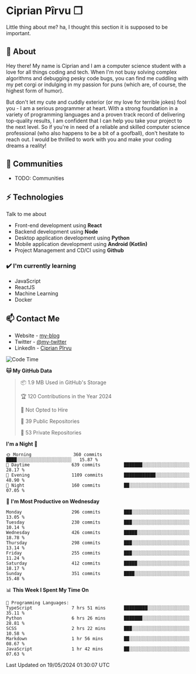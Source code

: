# Ciprian Pîrvu ❐

Little thing about me? ha, I thought this section it is supposed to be important.

## 🧐 About

Hey there! My name is Ciprian and I am a computer science student with a love for all things coding and tech. When I'm not busy solving complex algorithms and debugging pesky code bugs, you can find me cuddling with my pet corgi or indulging in my passion for puns (which are, of course, the highest form of humor).

But don't let my cute and cuddly exterior (or my love for terrible jokes) fool you - I am a serious programmer at heart. With a strong foundation in a variety of programming languages and a proven track record of delivering top-quality results, I am confident that I can help you take your project to the next level. So if you're in need of a reliable and skilled computer science professional (who also happens to be a bit of a goofball), don't hesitate to reach out. I would be thrilled to work with you and make your coding dreams a reality!

## 👯 Communities

-   TODO: Communities

## ⚡ Technologies

Talk to me about

-   Front-end development using **React**
-   Backend development using **Node**
-   Desktop application development using **Python**
-   Mobile application development using **Android (Kotlin)**
-   Project Management and CD/CI using **Github**

### ✔️ I'm currently learning

-   JavaScript
-   ReactJS
-   Machine Learning
-   Docker

## 📫 Contact Me

-   Website - [my-blog]()
-   Twitter - [@my-twitter]()
-   LinkedIn - [Ciprian Pîrvu](https://www.linkedin.com/in/p%C3%AErvu-ciprian-cristian-4415991b1/)

<!--START_SECTION:waka-->
![Code Time](http://img.shields.io/badge/Code%20Time-2%2C061%20hrs%2046%20mins-blue)

**🐱 My GitHub Data** 

> 📦 1.9 MB Used in GitHub's Storage 
 > 
> 🏆 120 Contributions in the Year 2024
 > 
> 🚫 Not Opted to Hire
 > 
> 📜 39 Public Repositories 
 > 
> 🔑 53 Private Repositories 
 > 
**I'm a Night 🦉** 

```text
🌞 Morning                360 commits         ████░░░░░░░░░░░░░░░░░░░░░   15.87 % 
🌆 Daytime                639 commits         ███████░░░░░░░░░░░░░░░░░░   28.17 % 
🌃 Evening                1109 commits        ████████████░░░░░░░░░░░░░   48.90 % 
🌙 Night                  160 commits         ██░░░░░░░░░░░░░░░░░░░░░░░   07.05 % 
```
📅 **I'm Most Productive on Wednesday** 

```text
Monday                   296 commits         ███░░░░░░░░░░░░░░░░░░░░░░   13.05 % 
Tuesday                  230 commits         ███░░░░░░░░░░░░░░░░░░░░░░   10.14 % 
Wednesday                426 commits         █████░░░░░░░░░░░░░░░░░░░░   18.78 % 
Thursday                 298 commits         ███░░░░░░░░░░░░░░░░░░░░░░   13.14 % 
Friday                   255 commits         ███░░░░░░░░░░░░░░░░░░░░░░   11.24 % 
Saturday                 412 commits         █████░░░░░░░░░░░░░░░░░░░░   18.17 % 
Sunday                   351 commits         ████░░░░░░░░░░░░░░░░░░░░░   15.48 % 
```


📊 **This Week I Spent My Time On** 

```text
💬 Programming Languages: 
TypeScript               7 hrs 51 mins       █████████░░░░░░░░░░░░░░░░   35.11 % 
Python                   6 hrs 26 mins       ███████░░░░░░░░░░░░░░░░░░   28.81 % 
SCSS                     2 hrs 22 mins       ███░░░░░░░░░░░░░░░░░░░░░░   10.58 % 
Markdown                 1 hr 56 mins        ██░░░░░░░░░░░░░░░░░░░░░░░   08.67 % 
JavaScript               1 hr 42 mins        ██░░░░░░░░░░░░░░░░░░░░░░░   07.63 % 
```


 Last Updated on 19/05/2024 01:30:07 UTC
<!--END_SECTION:waka-->
